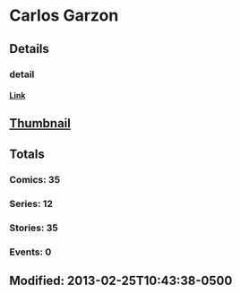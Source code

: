 # Carlos  Garzon 
## Details
### detail
#### [Link](http://marvel.com/comics/creators/2044/carlos_garzon?utm_campaign=apiRef&utm_source=225578a89fc76f3d20fbffda5d17a88d)
## [Thumbnail](http://i.annihil.us/u/prod/marvel/i/mg/b/40/image_not_available.jpg)
## Totals
### Comics: 35
### Series: 12
### Stories: 35
### Events: 0
## Modified: 2013-02-25T10:43:38-0500
